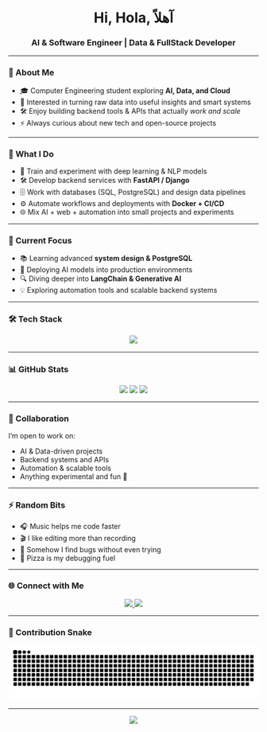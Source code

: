 <h1 align="center">Hi, Hola, آهلاً</h1>
<h3 align="center">AI & Software Engineer | Data & FullStack Developer</h3>

---

### 🚀 About Me
- 🎓 Computer Engineering student exploring **AI, Data, and Cloud**  
- 🧠 Interested in turning raw data into useful insights and smart systems  
- 🛠️ Enjoy building backend tools & APIs that actually *work and scale*  
- ⚡ Always curious about new tech and open-source projects  

---

### 🔧 What I Do
- 🤖 Train and experiment with deep learning & NLP models  
- 🛠️ Develop backend services with **FastAPI / Django**  
- 🗄️ Work with databases (SQL, PostgreSQL) and design data pipelines  
- ⚙️ Automate workflows and deployments with **Docker + CI/CD**  
- 🌐 Mix AI + web + automation into small projects and experiments  

---

### 🎯 Current Focus
- 📚 Learning advanced **system design & PostgreSQL**  
- 🚀 Deploying AI models into production environments  
- 🔍 Diving deeper into **LangChain & Generative AI**  
- 💡 Exploring automation tools and scalable backend systems  

---

### 🛠️ Tech Stack
<p align="center">
  <img src="https://skillicons.dev/icons?i=python,cpp,js,react,nodejs,fastapi,django,mysql,postgresql,docker,git,github,vscode&perline=6" />
</p>

---

### 📊 GitHub Stats
<p align="center">
  <img src="https://github-readme-stats.vercel.app/api?username=ahmedorabii17&show_icons=true&theme=tokyonight" />
  <img src="https://github-readme-streak-stats.herokuapp.com/?user=ahmedorabii17&theme=tokyonight" />
  <img src="https://github-readme-stats.vercel.app/api/top-langs/?username=ahmedorabii17&layout=compact&theme=tokyonight" />
</p>

---

### 🤝 Collaboration
I’m open to work on:
- AI & Data-driven projects  
- Backend systems and APIs  
- Automation & scalable tools  
- Anything experimental and fun 🚀  

---

### ⚡ Random Bits
- 🎧 Music helps me code faster  
- 🎬 I like editing more than recording  
- 🐛 Somehow I find bugs without even trying  
- 🍕 Pizza is my debugging fuel  

---

### 🌐 Connect with Me
<p align="center">
  <a href="https://www.linkedin.com/in/ahmed-orabi-2ab0422a3/" target="_blank">
    <img src="https://img.shields.io/badge/LinkedIn-0077B5?style=for-the-badge&logo=linkedin&logoColor=white" />
  </a>
  <a href="mailto:your-email@example.com">
    <img src="https://img.shields.io/badge/Email-D14836?style=for-the-badge&logo=gmail&logoColor=white" />
  </a>
</p>

---

### 🐍 Contribution Snake
<p align="center">
  <img src="https://github.com/ahmedorabii17/ahmedorabii17/blob/output/dist/snake.svg" alt="snake animation" />
</p>


---

<p align="center">
  <img src="https://komarev.com/ghpvc/?username=ahmedorabii17&label=Profile+Views&color=blue&style=flat" />
</p>
